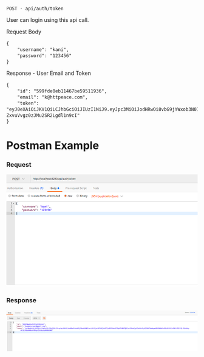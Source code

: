 `POST - api/auth/token`

User can login using this api call.

Request Body
```
{
    "username": "kani",
    "password": "123456"
}
```

Response - User Email and Token
```
{
    "id": "599fde0eb11467be59511936",
    "email": "k@httpeace.com",
    "token": "eyJ0eXAiOiJKV1QiLCJhbGciOiJIUzI1NiJ9.eyJpc3MiOiJodHRwOi8vbG9jYWxob3N0Iiwic3ViIjoiNTk5ZmRlMGViMTE0NjdiZTU5NTExOTM2IiwiZXhwIjp7ImV4cGlyZSI6MTUwMzgyMjMwMX0sInR5cGUiOiJtZW1iZXIifQ.OdPB56LlgPdvpSmI-ZxvuVvgz0zJMu2SR2Lgdl1n9cI"
}
```


# Postman Example

### Request 
![](images/authLoginRequest.png?raw=true)

### Response
![](images/authLoginResponse.png?raw=true)